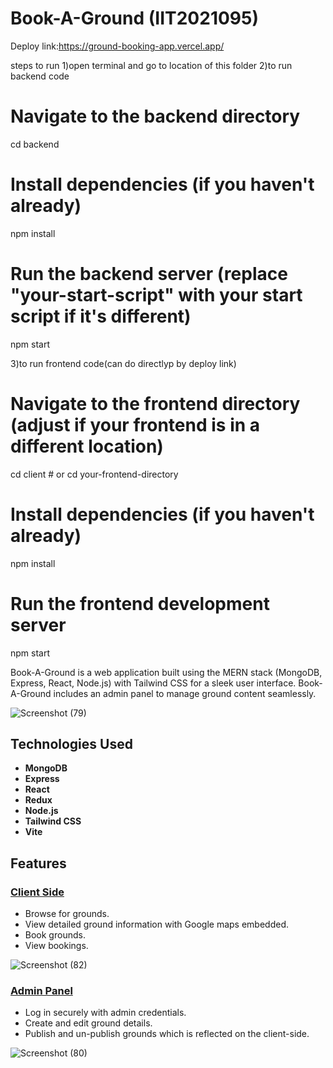 # Book-A-Ground (IIT2021095)

Deploy link:https://ground-booking-app.vercel.app/

steps to run 
1)open terminal and go to location of this folder
2)to run backend code
# Navigate to the backend directory
cd backend

# Install dependencies (if you haven't already)
npm install

# Run the backend server (replace "your-start-script" with your start script if it's different)
npm start

3)to run frontend code(can do directlyp by deploy link)
# Navigate to the frontend directory (adjust if your frontend is in a different location)
cd client  # or cd your-frontend-directory

# Install dependencies (if you haven't already)
npm install

# Run the frontend development server
npm start




Book-A-Ground is a web application built using the MERN stack (MongoDB, Express, React, Node.js) with Tailwind CSS for a sleek user interface. Book-A-Ground includes an admin panel to manage ground content seamlessly.

![Screenshot (79)](https://github.com/krisgoswami/ground-booking-app/assets/91143716/7bcd5596-b3a2-48b2-a2a3-c635258e3362)

## Technologies Used

- **MongoDB**
- **Express**
- **React**
- **Redux**
- **Node.js**
- **Tailwind CSS**
- **Vite**

## Features

### [Client Side](#)
- Browse for grounds.
- View detailed ground information with Google maps embedded.
- Book grounds.
- View bookings.
  
![Screenshot (82)](https://github.com/krisgoswami/ground-booking-app/assets/91143716/3b1009f6-f35e-4fbc-ba0b-f18bc9ec1edb)

### [Admin Panel](#)
- Log in securely with admin credentials.
- Create and edit ground details.
- Publish and un-publish grounds which is reflected on the client-side.

![Screenshot (80)](https://github.com/krisgoswami/ground-booking-app/assets/91143716/0bf367df-651d-42d8-9fce-caeddf10b379)
